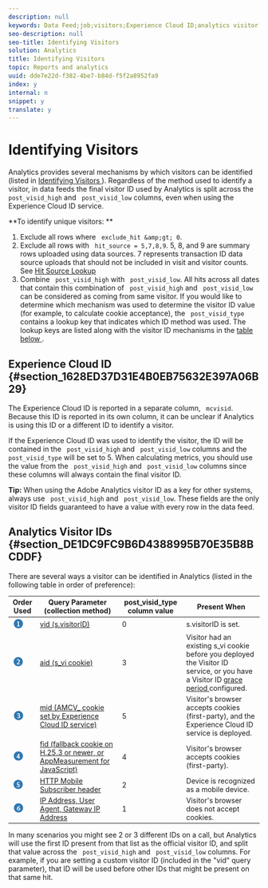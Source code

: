 ```yaml
---
description: null
keywords: Data Feed;job;visitors;Experience Cloud ID;analytics visitor id;identify
seo-description: null
seo-title: Identifying Visitors
solution: Analytics
title: Identifying Visitors
topic: Reports and analytics
uuid: dde7e22d-f382-4be7-b84d-f5f2a8952fa9
index: y
internal: n
snippet: y
translate: y
---
```


# Identifying Visitors

Analytics provides several mechanisms by which visitors can be identified (listed in [ Identifying Visitors ](../../analytics-data-feed/datafeeds_contents/datafeeds-visid.md#concept_BE966BABA7D0475BB706BC6676B8FA11)). Regardless of the method used to identify a visitor, in data feeds the final visitor ID used by Analytics is split across the ` post_visid_high` and ` post_visid_low` columns, even when using the Experience Cloud ID service. 

**To identify unique visitors: ** 

1. Exclude all rows where ` exclude_hit &amp;gt; 0`.
1. Exclude all rows with ` hit_source = 5,7,8,9`. 5, 8, and 9 are summary rows uploaded using data sources. 7 represents transaction ID data source uploads that should not be included in visit and visitor counts. See [ Hit Source Lookup ](datafeeds-hit-source.md#concept_FE4C114F6A524F7593D5CAC944C36C42)
1. Combine ` post_visid_high` with ` post_visid_low`. All hits across all dates that contain this combination of ` post_visid_high` and ` post_visid_low` can be considered as coming from same visitor.
If you would like to determine which mechanism was used to determine the visitor ID value (for example, to calculate cookie acceptance), the ` post_visid_type` contains a lookup key that indicates which ID method was used. The lookup keys are listed along with the visitor ID mechanisms in the [ table below ](../../analytics-data-feed/datafeeds_contents/datafeeds-visid.md#table_D267D36451F643D1BB68AF6FEAA6AD1A). 

## Experience Cloud ID {#section_1628ED37D31E4B0EB75632E397A06B29}

The Experience Cloud ID is reported in a separate column, ` mcvisid`. Because this ID is reported in its own column, it can be unclear if Analytics is using this ID or a different ID to identify a visitor. 

If the Experience Cloud ID was used to identify the visitor, the ID will be contained in the ` post_visid_high` and ` post_visid_low` columns and the ` post_visid_type` will be set to 5. When calculating metrics, you should use the value from the ` post_visid_high` and ` post_visid_low` columns since these columns will always contain the final visitor ID. 

**Tip:** When using the Adobe Analytics visitor ID as a key for other systems, always use ` post_visid_high` and ` post_visid_low`. These fields are the only visitor ID fields guaranteed to have a value with every row in the data feed. 

## Analytics Visitor IDs {#section_DE1DC9FC9B6D4388995B70E35B8BCDDF}

There are several ways a visitor can be identified in Analytics (listed in the following table in order of preference): 

|  Order Used  | Query Parameter (collection method)  | post_visid_type column value  | Present When  |
|---|---|---|---|
|   ![](../../assets/step1_icon.png)  | [ vid (s.visitorID) ](http://marketing.adobe.com/resources/help/en_US/sc/implement/?f=visid_custom)  | 0  | s.visitorID is set.  |
|   ![](../../assets/step2_icon.png)  | [ aid (s_vi cookie) ](http://marketing.adobe.com/resources/help/en_US/sc/implement/?f=visid_analytics)  | 3  | Visitor had an existing s_vi cookie before you deployed the Visitor ID service, or you have a Visitor ID [ grace period ](http://marketing.adobe.com/resources/help/en_US/mcvid/?f=mcvid_grace_period) configured.  |
|   ![](../../assets/step3_icon.png)  | [ mid (AMCV_ cookie set by Experience Cloud ID service) ](http://marketing.adobe.com/resources/help/en_US/mcvid/)  | 5  | Visitor's browser accepts cookies (first-party), and the Experience Cloud ID service is deployed.  |
|   ![](../../assets/step4_icon.png)  | [ fid (fallback cookie on H.25.3 or newer, or AppMeasurement for JavaScript) ](http://marketing.adobe.com/resources/help/en_US/sc/implement/?f=visid_fallback)  | 4  | Visitor's browser accepts cookies (first-party).  |
|   ![](../../assets/step5_icon.png)  | [ HTTP Mobile Subscriber header ](http://marketing.adobe.com/resources/help/en_US/sc/implement/?f=visid_mobile)  | 2  | Device is recognized as a mobile device.  |
|   ![](../../assets/step6_icon.png)  | [ IP Address, User Agent, Gateway IP Address ](http://marketing.adobe.com/resources/help/en_US/sc/implement/?f=visid_fallback)  | 1  | Visitor's browser does not accept cookies.  |

In many scenarios you might see 2 or 3 different IDs on a call, but Analytics will use the first ID present from that list as the official visitor ID, and split that value across the ` post_visid_high` and ` post_visid_low` columns. For example, if you are setting a custom visitor ID (included in the "vid" query parameter), that ID will be used before other IDs that might be present on that same hit. 
